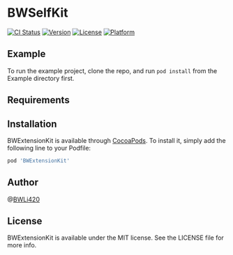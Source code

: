 # BWSelfKit

[![CI Status](https://img.shields.io/travis/Mortal_Master/BWSelfKit.svg?style=flat)](https://travis-ci.org/Mortal_Master/BWSelfKit)
[![Version](https://img.shields.io/cocoapods/v/BWSelfKit.svg?style=flat)](https://cocoapods.org/pods/BWSelfKit)
[![License](https://img.shields.io/cocoapods/l/BWSelfKit.svg?style=flat)](https://cocoapods.org/pods/BWSelfKit)
[![Platform](https://img.shields.io/cocoapods/p/BWSelfKit.svg?style=flat)](https://cocoapods.org/pods/BWSelfKit)

## Example

To run the example project, clone the repo, and run `pod install` from the Example directory first.

## Requirements

## Installation

BWExtensionKit is available through [CocoaPods](https://cocoapods.org). To install
it, simply add the following line to your Podfile:

```ruby
pod 'BWExtensionKit'
```

## Author

@[BWLi420](https://github.com/BWLi420)

## License

BWExtensionKit is available under the MIT license. See the LICENSE file for more info.
